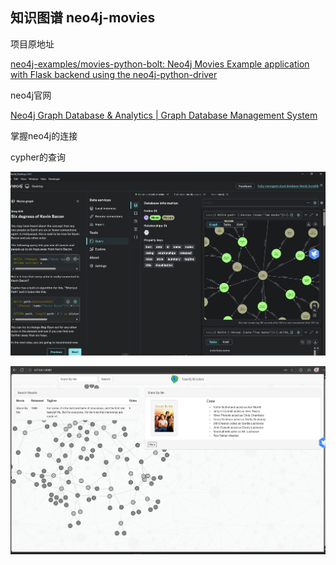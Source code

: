 ## 知识图谱 neo4j-movies

项目原地址

[neo4j-examples/movies-python-bolt: Neo4j Movies Example application with Flask backend using the neo4j-python-driver](https://github.com/neo4j-examples/movies-python-bolt?tab=readme-ov-file)

neo4j官网

[Neo4j Graph Database &amp; Analytics | Graph Database Management System](https://neo4j.com/)


掌握neo4j的连接

cypher的查询

![1760357336982](image/Node/1760357336982.png)


![1760357360549](image/Node/1760357360549.png)
